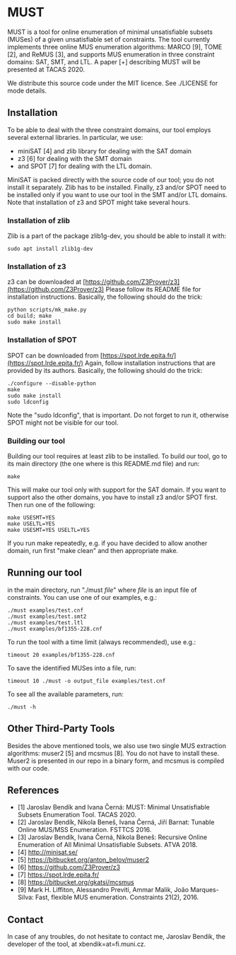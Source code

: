 # MUST
MUST is a  tool for online enumeration of minimal unsatisfiable subsets (MUSes) of a given unsatisfiable set of constraints. The tool currently implements three online MUS enumeration algorithms: MARCO [9], TOME [2], and ReMUS [3], and supports MUS enumeration in three constraint domains: SAT, SMT, and LTL. A paper [+] describing MUST will be presented at TACAS 2020.


We distribute this source code under the MIT licence. See ./LICENSE for mode details.

## Installation

To be able to deal with the three constraint domains, our tool employs several external libraries. In particular, we use:
- miniSAT [4] and zlib library for dealing with the SAT domain
- z3 [6] for dealing with the SMT domain
- and SPOT [7] for dealing with the LTL domain.

MiniSAT is packed directly with the source code of our tool; you do not install it separately. Zlib has to be installed. Finally, z3 and/or SPOT need to be installed only if you want to use our tool in the SMT and/or LTL domains. Note that installation of z3 and SPOT might take several hours.


### Installation of zlib
Zlib is a part of the package zlib1g-dev, you should be able to install it with:
```
sudo apt install zlib1g-dev
```

### Installation of z3
z3 can be downloaded at [https://github.com/Z3Prover/z3](https://github.com/Z3Prover/z3)
Please follow its README file for installation instructions. Basically, the following should do the trick:
```
python scripts/mk_make.py
cd build; make
sudo make install
```


### Installation of SPOT
SPOT can be downloaded from [https://spot.lrde.epita.fr/](https://spot.lrde.epita.fr/)
Again, follow installation instructions that are provided by its authors. 
Basically, the following should do the trick:
```
./configure --disable-python
make
sudo make install
sudo ldconfig
```
Note the "sudo ldconfig", that is important. Do not forget to run it, otherwise SPOT might not be visible for our tool.


### Building our tool
Building our tool requires at least zlib to be installed.
To build our tool, go to its main directory (the one where is this README.md file) and run:
```
make
```
This will make our tool only with support for the SAT domain. If you want to support also the other domains, you have to install z3 and/or SPOT first. Then run one of the following:
```
make USESMT=YES
make USELTL=YES
make USESMT=YES USELTL=YES
```
If you run make repeatedly, e.g. if you have decided to allow another domain, run first "make clean" and then appropriate make.


## Running our tool
in the main directory, run "./must _file_" where _file_ is an input file of constraints. You can use one of our examples, e.g.:
```
./must examples/test.cnf
./must examples/test.smt2
./must examples/test.ltl
./must examples/bf1355-228.cnf
```
To run the tool with a time limit (always recommended), use e.g.:
```
timeout 20 examples/bf1355-228.cnf
```
To save the identified MUSes into a file, run:
```
timeout 10 ./must -o output_file examples/test.cnf
```
To see all the available parameters, run:
```
./must -h
```

## Other Third-Party Tools
Besides the above mentioned tools, we also use two single MUS extraction algorithms: muser2 [5] and mcsmus [8]. You do not have to install these. Muser2 is presented in our repo in a binary form, and mcsmus is compiled with our code. 

## References

* [1] Jaroslav Bendík and Ivana Černá: MUST: Minimal Unsatisfiable Subsets Enumeration Tool. TACAS 2020.
* [2] Jaroslav Bendík, Nikola Beneš, Ivana Černá, Jiří Barnat: Tunable Online MUS/MSS Enumeration. FSTTCS 2016.
* [3] Jaroslav Bendík, Ivana Černá, Nikola Beneš: Recursive Online Enumeration of All Minimal Unsatisfiable Subsets. ATVA 2018.
* [4] http://minisat.se/
* [5] https://bitbucket.org/anton_belov/muser2
* [6] https://github.com/Z3Prover/z3
* [7] https://spot.lrde.epita.fr/
* [8] https://bitbucket.org/gkatsi/mcsmus
* [9] Mark H. Liffiton, Alessandro Previti, Ammar Malik, João Marques-Silva: Fast, flexible MUS enumeration. Constraints 21(2), 2016.

## Contact
In case of any troubles, do not hesitate to contact me, Jaroslav Bendik, the developer of the tool, at xbendik=at=fi.muni.cz.
